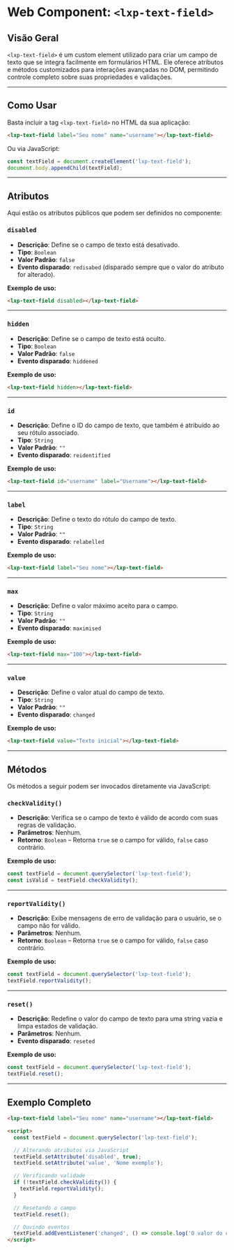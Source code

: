 # Web Component: `<lxp-text-field>`

## Visão Geral
`<lxp-text-field>` é um custom element utilizado para criar um campo de texto que se integra facilmente em formulários HTML. Ele oferece atributos e métodos customizados para interações avançadas no DOM, permitindo controle completo sobre suas propriedades e validações.

---

## Como Usar

Basta incluir a tag `<lxp-text-field>` no HTML da sua aplicação:

```html
<lxp-text-field label="Seu nome" name="username"></lxp-text-field>
```

Ou via JavaScript:

```javascript
const textField = document.createElement('lxp-text-field');
document.body.appendChild(textField);
```

---

## Atributos

Aqui estão os atributos públicos que podem ser definidos no componente:

### `disabled`
- **Descrição**: Define se o campo de texto está desativado.  
- **Tipo**: `Boolean`  
- **Valor Padrão**: `false`  
- **Evento disparado**: `redisabed` (disparado sempre que o valor do atributo for alterado).  

**Exemplo de uso:**

```html
<lxp-text-field disabled></lxp-text-field>
```

---

### `hidden`
- **Descrição**: Define se o campo de texto está oculto.  
- **Tipo**: `Boolean`  
- **Valor Padrão**: `false`  
- **Evento disparado**: `hiddened`  

**Exemplo de uso:**

```html
<lxp-text-field hidden></lxp-text-field>
```

---

### `id`
- **Descrição**: Define o ID do campo de texto, que também é atribuído ao seu rótulo associado.  
- **Tipo**: `String`  
- **Valor Padrão**: `""`  
- **Evento disparado**: `reidentified`  

**Exemplo de uso:**

```html
<lxp-text-field id="username" label="Username"></lxp-text-field>
```

---

### `label`
- **Descrição**: Define o texto do rótulo do campo de texto.  
- **Tipo**: `String`  
- **Valor Padrão**: `""`  
- **Evento disparado**: `relabelled`  

**Exemplo de uso:**

```html
<lxp-text-field label="Seu nome"></lxp-text-field>
```

---

### `max`
- **Descrição**: Define o valor máximo aceito para o campo.  
- **Tipo**: `String`  
- **Valor Padrão**: `""`  
- **Evento disparado**: `maximised`  

**Exemplo de uso:**

```html
<lxp-text-field max="100"></lxp-text-field>
```

---

### `value`
- **Descrição**: Define o valor atual do campo de texto.  
- **Tipo**: `String`  
- **Valor Padrão**: `""`  
- **Evento disparado**: `changed`  

**Exemplo de uso:**

```html
<lxp-text-field value="Texto inicial"></lxp-text-field>
```

---

## Métodos

Os métodos a seguir podem ser invocados diretamente via JavaScript:

### `checkValidity()`
- **Descrição**: Verifica se o campo de texto é válido de acordo com suas regras de validação.  
- **Parâmetros**: Nenhum.  
- **Retorno**: `Boolean` – Retorna `true` se o campo for válido, `false` caso contrário.  

**Exemplo de uso:**

```javascript
const textField = document.querySelector('lxp-text-field');
const isValid = textField.checkValidity();
```

---

### `reportValidity()`
- **Descrição**: Exibe mensagens de erro de validação para o usuário, se o campo não for válido.  
- **Parâmetros**: Nenhum.  
- **Retorno**: `Boolean` – Retorna `true` se o campo for válido, `false` caso contrário.  

**Exemplo de uso:**

```javascript
const textField = document.querySelector('lxp-text-field');
textField.reportValidity();
```

---

### `reset()`
- **Descrição**: Redefine o valor do campo de texto para uma string vazia e limpa estados de validação.  
- **Parâmetros**: Nenhum.  
- **Evento disparado**: `reseted`  

**Exemplo de uso:**

```javascript
const textField = document.querySelector('lxp-text-field');
textField.reset();
```

---

## Exemplo Completo

```html
<lxp-text-field label="Seu nome" name="username"></lxp-text-field>

<script>
  const textField = document.querySelector('lxp-text-field');

  // Alterando atributos via JavaScript
  textField.setAttribute('disabled', true);
  textField.setAttribute('value', 'Nome exemplo');

  // Verificando validade
  if (!textField.checkValidity()) {
    textField.reportValidity();
  }

  // Resetando o campo
  textField.reset();

  // Ouvindo eventos
  textField.addEventListener('changed', () => console.log('O valor do campo foi alterado!'));
</script>
```

